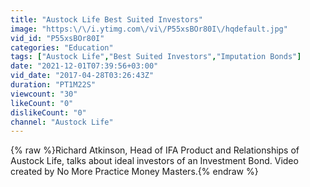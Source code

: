```yaml
---
title: "Austock Life Best Suited Investors"
image: "https:\/\/i.ytimg.com\/vi\/P55xsBOr80I\/hqdefault.jpg"
vid_id: "P55xsBOr80I"
categories: "Education"
tags: ["Austock Life","Best Suited Investors","Imputation Bonds"]
date: "2021-12-01T07:39:56+03:00"
vid_date: "2017-04-28T03:26:43Z"
duration: "PT1M22S"
viewcount: "30"
likeCount: "0"
dislikeCount: "0"
channel: "Austock Life"
---
```

{% raw %}Richard Atkinson, Head of IFA Product and Relationships of Austock Life, talks about ideal investors of an Investment Bond. Video created by No More Practice Money Masters.{% endraw %}
